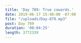 ```yaml
---
title: 'Day 789: True cowards.'
date: 2019-06-17 15:40:00 -07:00
file: "/uploads/Day-879.mp3"
post: Day 789
duration: '00:04:25'
length: 3772339
---
```


